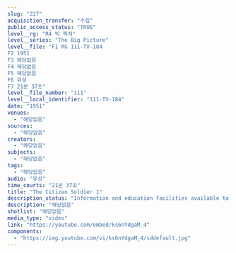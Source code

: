 ```yaml
---
slug: "227"
acquisition_transfer: "수집"
public_access_status: "TRUE"
level__rg: "R4 빅 픽쳐"
level__series: "The Big Picture"
level__file: "F1 RG 111-TV-184
F2 1951
F3 해당없음
F4 해당없음
F5 해당없음
F6 유성
F7 21분 37초"
level__file_number: "111"
level__local_identifier: "111-TV-184"
date: "1951"
venues: 
  - "해당없음"
sources: 
  - "해당없음"
creators: 
  - "해당없음"
subjects: 
  - "해당없음"
tags: 
  - "해당없음"
audio: "유성"
time_courts: "21분 37초"
title: "The Citizen Soldier 1"
description_status: "Information and education facilities available to today's soldier, stressing educational opportunities."
description: "해당없음"
shotlist: "해당없음"
media_type: "video"
link: "https://youtube.com/embed/ks6nYdgaM_4"
components: 
  - "https://img.youtube.com/vi/ks6nYdgaM_4/sddefault.jpg"
---
```

